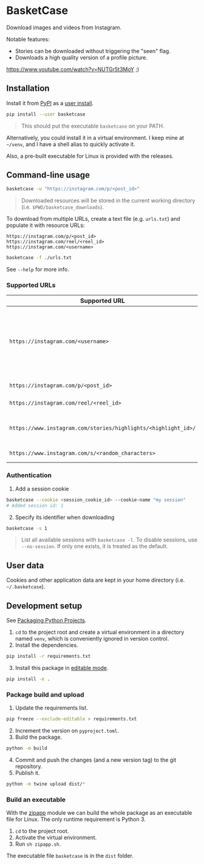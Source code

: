 # BasketCase
Download images and videos from Instagram.

Notable features:
- Stories can be downloaded without triggering the "seen" flag.
- Downloads a high quality version of a profile picture.

https://www.youtube.com/watch?v=NUTGr5t3MoY ;)

## Installation
Install it from [PyPI](https://pypi.org/project/basketcase/) as a [user install](https://pip.pypa.io/en/stable/user_guide/#user-installs).

```sh
pip install --user basketcase
```

> This should put the executable `basketcase` on your PATH.

Alternatively, you could install it in a virtual environment.
I keep mine at `~/venv`, and I have a shell alias to quickly activate it.

Also, a pre-built executable for Linux is provided with the releases.

## Command-line usage
```sh
basketcase -u "https://instagram.com/p/<post_id>"
```

> Downloaded resources will be stored in the current working directory (i.e. `$PWD/basketcase_downloads`).

To download from multiple URLs, create a text file (e.g. `urls.txt`)
and populate it with resource URLs:

```
https://instagram.com/p/<post_id>
https://instagram.com/reel/<reel_id>
https://instagram.com/<username>
```

```sh
basketcase -f ./urls.txt
```

See `--help` for more info.

### Supported URLs
| Supported URL                                                  | Description                                                                      |
|----------------------------------------------------------------|----------------------------------------------------------------------------------|
| `https://instagram.com/<username>`                             | User profile. Downloads stories from the past 24 hours, and the profile picture. |
| `https://instagram.com/p/<post_id>`                            | Standard publication.                                                            |
| `https://instagram.com/reel/<reel_id>`                         | Reels movie                                                                      |
| `https://www.instagram.com/stories/highlights/<highlight_id>/` | A collection of stories, or "highlights"                                         |
| `https://www.instagram.com/s/<random_characters>`              | A shorter type of URL                                                            |

### Authentication
1. Add a session cookie

```sh
basketcase --cookie <session_cookie_id> --cookie-name "my session"
# Added session id: 1
```

2. Specify its identifier when downloading

```sh
basketcase -s 1
```

> List all available sessions with `basketcase -l`.
> To disable sessions, use `--no-session`.
> If only one exists, it is treated as the default.

## User data
Cookies and other application data are kept in your home directory (i.e. `~/.basketcase`).

## Development setup
See [Packaging Python Projects](https://github.com/pypa/packaging.python.org/blob/5cca66a312ca96ad4d10d2bc806864f63944b870/source/tutorials/packaging-projects.rst).

1. `cd` to the project root and create a virtual environment
in a directory named `venv`, which is conveniently ignored in
version control.
2. Install the dependencies.

```sh
pip install -r requirements.txt
```

3. Install this package in [editable mode](https://github.com/pypa/setuptools/blob/5a3f670457e426b9b6f29700049754327ced3088/docs/userguide/development_mode.rst).

```sh
pip install -e .
```

### Package build and upload
1. Update the requirements list.

```sh
pip freeze --exclude-editable > requirements.txt
```

2. Increment the version on `pyproject.toml`.
3. Build the package.

```sh
python -m build
```

4. Commit and push the changes (and a new version tag) to the git repository.
5. Publish it.
```sh
python -m twine upload dist/*
```

### Build an executable
With the [zipapp](https://docs.python.org/3/library/zipapp.html#creating-standalone-applications-with-zipapp) module
we can build the whole package as an executable file for Linux. The only
runtime requirement is Python 3.

1. `cd` to the project root.
2. Activate the virtual environment.
3. Run `sh zipapp.sh`.

The executable file `basketcase` is in the `dist` folder.
